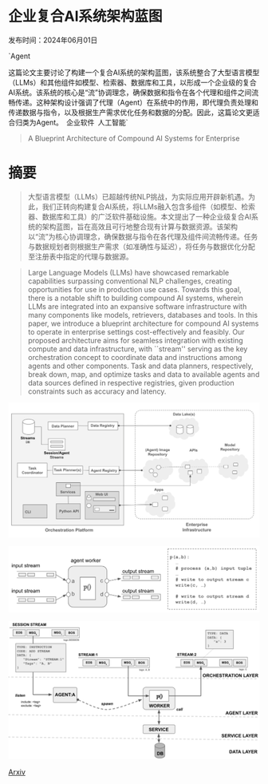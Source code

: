 # 企业复合AI系统架构蓝图

发布时间：2024年06月01日

`Agent

这篇论文主要讨论了构建一个复合AI系统的架构蓝图，该系统整合了大型语言模型（LLMs）和其他组件如模型、检索器、数据库和工具，以形成一个企业级的复合AI系统。该系统的核心是“流”协调理念，确保数据和指令在各个代理和组件之间流畅传递。这种架构设计强调了代理（Agent）在系统中的作用，即代理负责处理和传递数据与指令，以及根据生产需求优化任务和数据的分配。因此，这篇论文更适合归类为Agent。` `企业软件` `人工智能`

> A Blueprint Architecture of Compound AI Systems for Enterprise

# 摘要

> 大型语言模型（LLMs）已超越传统NLP挑战，为实际应用开辟新机遇。为此，我们正转向构建复合AI系统，将LLMs融入包含多组件（如模型、检索器、数据库和工具）的广泛软件基础设施。本文提出了一种企业级复合AI系统的架构蓝图，旨在高效且可行地整合现有计算与数据资源。该架构以“流”为核心协调理念，确保数据与指令在各代理及组件间流畅传递。任务与数据规划者则根据生产需求（如准确性与延迟），将任务与数据优化分配至注册表中指定的代理与数据源。

> Large Language Models (LLMs) have showcased remarkable capabilities surpassing conventional NLP challenges, creating opportunities for use in production use cases. Towards this goal, there is a notable shift to building compound AI systems, wherein LLMs are integrated into an expansive software infrastructure with many components like models, retrievers, databases and tools. In this paper, we introduce a blueprint architecture for compound AI systems to operate in enterprise settings cost-effectively and feasibly. Our proposed architecture aims for seamless integration with existing compute and data infrastructure, with ``stream'' serving as the key orchestration concept to coordinate data and instructions among agents and other components. Task and data planners, respectively, break down, map, and optimize tasks and data to available agents and data sources defined in respective registries, given production constraints such as accuracy and latency.

![企业复合AI系统架构蓝图](../../../paper_images/2406.00584/architecture.png)

![企业复合AI系统架构蓝图](../../../paper_images/2406.00584/agent.png)

![企业复合AI系统架构蓝图](../../../paper_images/2406.00584/layers.png)

[Arxiv](https://arxiv.org/abs/2406.00584)